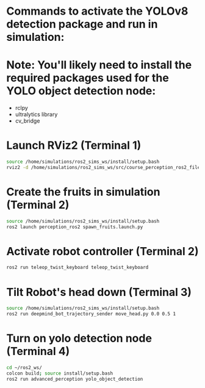 # Commands to activate the YOLOv8 detection package and run in simulation:

# Note: You'll likely need to install the required packages used for the YOLO object detection node:
- rclpy
- ultralytics library
- cv_bridge

# Launch RViz2 (Terminal 1)
```bash
source /home/simulations/ros2_sims_ws/install/setup.bash
rviz2 -d /home/simulations/ros2_sims_ws/src/course_perception_ros2_files/perception_ros2/rviz/yolo_object_detection.rviz
```

# Create the fruits in simulation (Terminal 2)
```bash
source /home/simulations/ros2_sims_ws/install/setup.bash
ros2 launch perception_ros2 spawn_fruits.launch.py
```

# Activate robot controller (Terminal 2)
```bash
ros2 run teleop_twist_keyboard teleop_twist_keyboard
```

# Tilt Robot's head down (Terminal 3)
```bash
source /home/simulations/ros2_sims_ws/install/setup.bash
ros2 run deepmind_bot_trajectory_sender move_head.py 0.0 0.5 1
```

# Turn on yolo detection node (Terminal 4)
```bash
cd ~/ros2_ws/
colcon build; source install/setup.bash
ros2 run advanced_perception yolo_object_detection
```